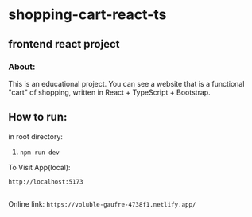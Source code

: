 # shopping-cart-react-ts

## frontend react project

### About:

This is an educational project. You can see a website that is a functional "cart" of shopping, written in React + TypeScript + Bootstrap. 

## How to run:

in root directory: 
1. ``npm run dev``

To Visit App(local):

`http://localhost:5173`

##

Online link: `https://voluble-gaufre-4738f1.netlify.app/`
